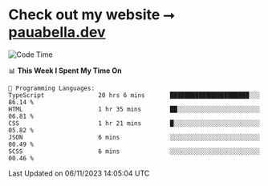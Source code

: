 # Check out my website ⭢ [pauabella.dev](https://pauabella.dev)

<!--START_SECTION:waka-->
![Code Time](http://img.shields.io/badge/Code%20Time-2%2C640%20hrs%2043%20mins-blue)

📊 **This Week I Spent My Time On** 

```text
💬 Programming Languages: 
TypeScript               20 hrs 6 mins       ██████████████████████░░░   86.14 % 
HTML                     1 hr 35 mins        ██░░░░░░░░░░░░░░░░░░░░░░░   06.81 % 
CSS                      1 hr 21 mins        █░░░░░░░░░░░░░░░░░░░░░░░░   05.82 % 
JSON                     6 mins              ░░░░░░░░░░░░░░░░░░░░░░░░░   00.49 % 
SCSS                     6 mins              ░░░░░░░░░░░░░░░░░░░░░░░░░   00.46 % 
```


 Last Updated on 06/11/2023 14:05:04 UTC
<!--END_SECTION:waka-->
